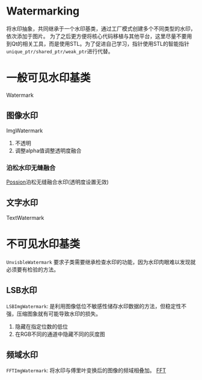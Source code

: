 # Watermarking
将水印抽象，共同继承于一个水印基类，通过工厂模式创建多个不同类型的水印，依次添加于图片。
为了之后更方便将核心代码移植与其他平台，这里尽量不要用到Qt的相关工具，而是使用STL。为了促进自己学习，指针使用STL的智能指针`unique_ptr/shared_ptr/weak_ptr`进行代替。

# 一般可见水印基类
Watermark

## 图像水印
ImgWatermark
1. 不透明
2. 调整alpha值调整透明度融合

### 泊松水印无缝融合
[Possion](https://www.cs.virginia.edu/~connelly/class/2014/comp_photo/proj2/poisson.pdf)泊松无缝融合水印(透明度设置无效)

## 文字水印
TextWatermark

# 不可见水印基类
`UnvisbleWatermark` 要求子类需要继承检查水印的功能，因为水印肉眼难以发现就必须要有检验的方法。

## LSB水印
`LSBImgWatermark`: 是利用图像低位不敏感性储存水印数据的方法，但稳定性不强，压缩图象就有可能导致水印的损失。

1. 隐藏在指定位数的低位
2. 在RGB不同的通道中隐藏不同的灰度图

## 频域水印
`FFTImgWatermark`: 将水印与傅里叶变换后的图像的频域相叠加。
[FFT](https://blog.csdn.net/keith_bb/article/details/53389819)

